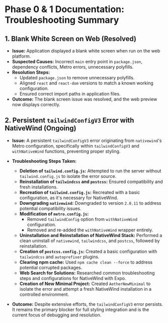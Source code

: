 # Phase 0 & 1 Documentation: Troubleshooting Summary

## 1. Blank White Screen on Web (Resolved)

-   **Issue:** Application displayed a blank white screen when run on the web platform.
-   **Suspected Causes:** Incorrect `main` entry point in `package.json`, dependency conflicts, Metro errors, unnecessary polyfills.
-   **Resolution Steps:**
    -   Updated `package.json` to remove unnecessary polyfills.
    -   Aligned `react` and `react-dom` versions to match a known working configuration.
    -   Ensured correct import paths in application files.
-   **Outcome:** The blank screen issue was resolved, and the web preview now displays correctly.

## 2. Persistent `tailwindConfigV3` Error with NativeWind (Ongoing)

-   **Issue:** A persistent `tailwindConfigV3` error originating from `nativewind`'s Metro configuration, specifically within `tailwindConfigV3` and `withNativeWind` functions, preventing proper styling.
-   **Troubleshooting Steps Taken:**
    -   **Deletion of `tailwind.config.js`:** Attempted to run the server without `tailwind.config.js` to isolate the error source.
    -   **Reinstallation of `tailwindcss` and `postcss`:** Ensured compatibility and fresh installations.
    -   **Recreation of `tailwind.config.js`:** Recreated with a basic configuration, as it's necessary for NativeWind.
    -   **Downgrading `nativewind`:** Downgraded to version `2.0.11` to address potential compatibility issues.
    -   **Modification of `metro.config.js`:**
        -   Removed `tailwindConfig` option from `withNativeWind` configuration.
        -   Removed and re-added the `withNativeWind` wrapper entirely.
    -   **Uninstallation and Reinstallation of NativeWind Stack:** Performed a clean uninstall of `nativewind`, `tailwindcss`, and `postcss`, followed by reinstallation.
    -   **Creation of `postcss.config.js`:** Created a basic configuration with `tailwindcss` and `autoprefixer` plugins.
    -   **Clearing npm cache:** Used `npm cache clean --force` to address potential corrupted packages.
    -   **Web Search for Solutions:** Researched common troubleshooting steps and configurations for NativeWind with Expo.
    -   **Creation of New Minimal Project:** Created `AetherNewMinimal` to isolate the error and attempt a fresh NativeWind installation in a controlled environment.

-   **Outcome:** Despite extensive efforts, the `tailwindConfigV3` error persists. It remains the primary blocker for full styling integration and is the current focus of debugging and resolution.